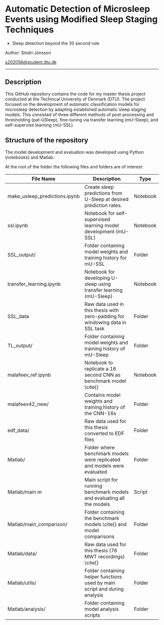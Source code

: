 # Automatic Detection of Microsleep Events using Modified Sleep Staging Techniques
- Sleep detection beyond the 30 second rule

Author: Sindri Jónsson

s202056@student.dtu.dk

---
## Description
This GitHub repository contains the code for my master thesis project conducted at the Techincal University of Denmark (DTU). The project focused on the development of automatic classification models for microsleep detection by adapting established automatic sleep staging models. This consisted of three different methods of post-processing and thresholding (pat-USleep), fine-tuning via transfer learning (mU-Sleep), and self-supervise learning (mU-SSL).

## Structure of the repository
The model development and evaluation was developed using Python (notebooks) and Matlab. 

At the root of the folder the following files and folders are of interest:


| **File Name**                               | **Description**                                                                     | **Type** |
|---------------------------------------------|-------------------------------------------------------------------------------------|----------|
| make_usleep_predictions.ipynb                                        | Create sleep predictions from U-Sleep at desired prediction rates.| Notebook   |
| ssl.ipynb                                        | Notebook for self-supervised learning model development (mU-SSL)                                     | Notebook   |
|SSL_output/| Folder containing model weights and training history for mU-SSL | Folder | 
|transfer_learning.ipynb| Notebook for developing U-sleep using transfer learning (mU-Sleep) | Notebook |
|SSL_data|Raw data used in this thesis with zero-padding for windowing data in SSL task|Folder|
|TL_output/| Folder containing model weights and training history of mU-Sleep | Folder |
|malafeev_ref.ipynb| Notebook to replicate a 16 second CNN as benchmark model \cite{} | Notebook |
|malafeev42_new/ | Contains model weights and training history of the CNN-16s | Folder |
|edf_data/| Raw data used for this thesis converted to EDF files |Folder|
|Matlab/| Folder where benchmark models were replicated and models were evaluated | Folder |
|Matlab/main.m| Main script for running benchmark models and evaluating all the models| Script |
|Matlab/main_comparison/|Folder containing the benchmark models \cite{} and model comparisons| Folder |
|Matlab/data/|Raw data used for this thesis (76 MWT recordings) \cite{}|Folder|
|Matlab/utils/|Folder containing helper functions used by main script and during analysis|Folder|
|Matlab/analysis/|Folder containing model analysis scripts|Folder|

